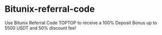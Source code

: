 # Bitunix-referral-code
Use Bitunix Referral Code TOPTOP to receive a 100% Deposit Bonus up to 5500 USDT and 50% discount fee!
